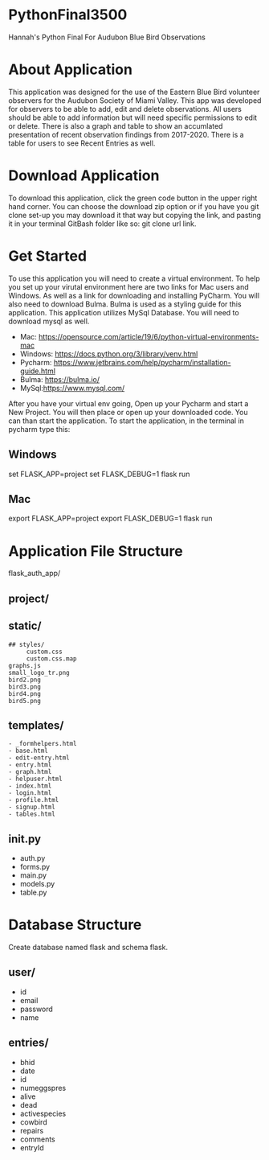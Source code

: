 # PythonFinal3500
Hannah's Python Final For Audubon Blue Bird Observations

# About Application
This application was designed for the use of the Eastern Blue Bird volunteer observers for the Audubon Society of Miami Valley. This app was developed for observers to be able to add, edit and delete observations. All users should be able to add information but will need specific permissions to edit or delete. There is also a graph and table to show an accumlated presentation of recent observation findings from 2017-2020. There is a table for users to see Recent Entries as well.

# Download Application
To download this application, click the green code button in the upper right hand corner. You can choose the download zip option or if you have you git clone set-up you may download it that way but copying the link, and pasting it in your terminal GitBash folder like so: git clone url link.

# Get Started
To use this application you will need to create a virtual environment. To help you set up your virutal environment here are two links for Mac users and Windows. As well as a link for downloading and installing PyCharm. You will also need to download Bulma. Bulma is used as a styling guide for this application. This application utilizes MySql Database. You will need to download mysql as well.
- Mac: https://opensource.com/article/19/6/python-virtual-environments-mac
- Windows: https://docs.python.org/3/library/venv.html
- Pycharm: https://www.jetbrains.com/help/pycharm/installation-guide.html
- Bulma: https://bulma.io/
- MySql:https://www.mysql.com/

After you have your virtual env going, Open up your Pycharm and start a New Project. You will then place or open up your downloaded code. You can than start the application. To start the application, in the terminal in pycharm type this:

## Windows
set FLASK_APP=project
set FLASK_DEBUG=1
flask run

## Mac
export FLASK_APP=project
export FLASK_DEBUG=1
flask run

# Application File Structure
flask_auth_app/
## project/
  ## static/
    ## styles/
         custom.css
         custom.css.map
    graphs.js
    small_logo_tr.png
    bird2.png
    bird3.png
    bird4.png
    bird5.png
   
 ## templates/
    - _formhelpers.html
    - base.html
    - edit-entry.html
    - entry.html
    - graph.html
    - helpuser.html
    - index.html
    - login.html
    - profile.html
    - signup.html
    - tables.html
##  __init__.py
- auth.py
- forms.py
- main.py
- models.py
- table.py

# Database Structure
Create database named flask and schema flask.
## user/
  - id
  - email
  - password
  - name
## entries/
  - bhid
  - date
  - id
  - numeggspres
  - alive
  - dead
  - activespecies
  - cowbird
  - repairs
  - comments
  - entryId
